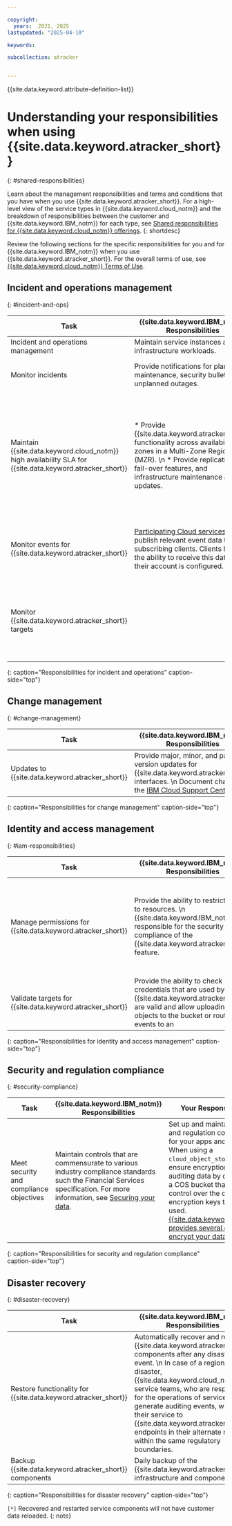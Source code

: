 ```yaml
---

copyright:
  years:  2021, 2025
lastupdated: "2025-04-10"

keywords:

subcollection: atracker


---
```


{{site.data.keyword.attribute-definition-list}}

# Understanding your responsibilities when using {{site.data.keyword.atracker_short}}
{: #shared-responsibilities}

Learn about the management responsibilities and terms and conditions that you have when you use {{site.data.keyword.atracker_short}}. For a high-level view of the service types in {{site.data.keyword.cloud_notm}} and the breakdown of responsibilities between the customer and {{site.data.keyword.IBM_notm}} for each type, see [Shared responsibilities for {{site.data.keyword.cloud_notm}} offerings](/docs/overview?topic=overview-shared-responsibilities).
{: shortdesc}

Review the following sections for the specific responsibilities for you and for {{site.data.keyword.IBM_notm}} when you use {{site.data.keyword.atracker_short}}. For the overall terms of use, see [{{site.data.keyword.cloud_notm}} Terms of Use](/docs/overview?topic=overview-terms).


## Incident and operations management
{: #incident-and-ops}

| Task              | {{site.data.keyword.IBM_notm}} Responsibilities | Your Responsibilities |
|-------------------|-------------------------------------------------|-----------------------|
| Incident and operations management | Maintain service instances and infrastructure workloads. | Maintain incident and operations management of your data. |
| Monitor incidents  | Provide notifications for planned maintenance, security bulletins, or unplanned outages. | * Set preferences to [receive emails about platform notifications](/docs/account?topic=account-email-prefs#setting-platform-notifications).   \n * Monitor the [IBM Cloud status page](https://{DomainName}/status?selected=announcement) for general announcements. |
| Maintain {{site.data.keyword.cloud_notm}} high availability SLA for {{site.data.keyword.atracker_short}}   | * Provide {{site.data.keyword.atracker_short}} functionality across availability zones in a Multi-Zone Region (MZR).  \n * Provide replication, fail-over features, and infrastructure maintenance and updates. | * Keep your {{site.data.keyword.atracker_short}}  configuration in a version control system so that you can reconfigure a region if needed.   \n * Comply with [Operational responsibilities when using {{site.data.keyword.logs_full_notm}}](/docs/cloud-logs?topic=cloud-logs-shared-responsibilities).  \n * Comply with [Operational responsibilities when using {{site.data.keyword.cos_full_notm}}](/docs/cloud-object-storage?topic=cloud-object-storage-responsibilities#responsibilities-operational).  \n * Comply with [Operational responsibilities when using {{site.data.keyword.messagehub_full}}](/docs/EventStreams?topic=EventStreams-event_streams_responsibilities). |
| Monitor events for {{site.data.keyword.atracker_short}}  | [Participating Cloud services](/docs/atracker?topic=atracker-cloud_services_atracker) publish relevant event data to their subscribing clients. Clients have the ability to receive this data once their account is configured. | [Configure your account](/docs/atracker?topic=atracker-getting-started) where Cloud service subscriptions publish events to receive the published events. Notice that {{site.data.keyword.atracker_short}} can only route events that are generated in [supported regions](/docs/atracker?topic=atracker-regions). |
| Monitor {{site.data.keyword.atracker_short}} targets  |  |  Check the health and status of the targets through {{site.data.keyword.mon_short}} by configuring alerts to notify of problems writing events to a target, and generate notifications, for example, to the {{site.data.keyword.en_full_notm}} service. |
{: caption="Responsibilities for incident and operations" caption-side="top"}


## Change management
{: #change-management}

| Task                                                    | {{site.data.keyword.IBM_notm}} Responsibilities | Your Responsibilities |
|---------------------------------------------------------|-----------------------|--------|
| Updates to {{site.data.keyword.atracker_short}} | Provide major, minor, and patch version updates for {{site.data.keyword.atracker_short}} interfaces.   \n Document changes in the [IBM Cloud Support Center](https://cloud.ibm.com/unifiedsupport/supportcenter) | `N/A` |
{: caption="Responsibilities for change management" caption-side="top"}



## Identity and access management
{: #iam-responsibilities}


| Task                           | {{site.data.keyword.IBM_notm}} Responsibilities | Your Responsibilities |
|--------------------------------|-------------------------------------------------|-----------------------|
| Manage permissions for {{site.data.keyword.atracker_short}} | Provide the ability to restrict access to resources.   \n {{site.data.keyword.IBM_notm}} is responsible for the security and compliance of the {{site.data.keyword.atracker_short}} feature. | Restrict access to {{site.data.keyword.atracker_short}} and supported destinations such as Cloud Object Storage resources by using Cloud IAM access policies. Define IAM policies to control which users within your account have access to manage the service and related resources in your account.    \n [Learn more about controlling access through IAM](/docs/atracker?topic=atracker-iam).|
| Validate targets for {{site.data.keyword.atracker_short}} | Provide the ability to check if the credentials that are used by {{site.data.keyword.atracker_short}}  are valid and allow uploading of objects to the bucket or routing of events to an   | [Configure 1 or more targets](/docs/atracker?topic=atracker-atracker-resources&interface=cli#atracker-resources-targets) with valid credentials to store auditing events. [Validate the credentials](/docs/atracker?topic=atracker-target_v2_cos&interface=cli#target-validate-cli-cos) that are used by {{site.data.keyword.atracker_short}}. |
{: caption="Responsibilities for identity and access management" caption-side="top"}



## Security and regulation compliance
{: #security-compliance}


| Task                                       | {{site.data.keyword.IBM_notm}} Responsibilities | Your Responsibilities |
|--------------------------------------------|-------------------------------------------------|-----------------------|
| Meet security and compliance objectives  | Maintain controls that are commensurate to various industry compliance standards such the Financial Services specification. For more information, see [Securing your data](/docs/atracker?topic=atracker-mng-data).| Set up and maintain security and regulation compliance for your apps and data.  \n When using a `cloud_object_storage` target, ensure encryption of auditing data by configuring a COS bucket that has full control over the data encryption keys that are used. [{{site.data.keyword.cos_full}} provides several options to encrypt your data.](/docs/cloud-object-storage?topic=cloud-object-storage-encryption)  |
{: caption="Responsibilities for security and regulation compliance" caption-side="top"}



## Disaster recovery
{: #disaster-recovery}


| Task                                                            | {{site.data.keyword.IBM_notm}} Responsibilities | Your Responsibilities |
|-----------------------------------------------------------------|-------------------------------------------------|-----------------------|
| Restore functionality for {{site.data.keyword.atracker_short}}  | Automatically recover and restart {{site.data.keyword.atracker_short}} components after any disaster event.    \n In case of a regional disaster, {{site.data.keyword.cloud_notm}} service teams, who are responsible for the operations of services that generate auditing events, will point their service to {{site.data.keyword.atracker_short}} endpoints in their alternate region within the same regulatory boundaries. | [Complete the disaster recovery (DR) steps for {{site.data.keyword.atracker_short}}](/docs/atracker?topic=atracker-atracker-ha-dr). |
| Backup {{site.data.keyword.atracker_short}} components   | Daily backup of the {{site.data.keyword.atracker_short}} infrastructure and components. | `N/A` |
{: caption="Responsibilities for disaster recovery" caption-side="top"}

`[*]` Recovered and restarted service components will not have customer data reloaded.
{: note}
